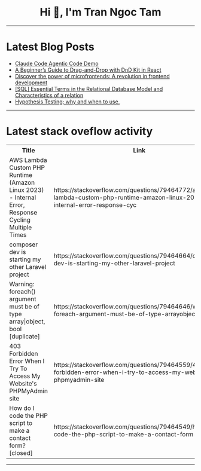 <h1 align="center">Hi 👋, I'm Tran Ngoc Tam</h1>

---

# Latest Blog Posts 
<!-- BLOG-POST-LIST:START -->
- [Claude Code Agentic Code Demo](https://dev.to/vijaykodam/claude-code-agentic-code-demo-1n1c)
- [A Beginner’s Guide to Drag-and-Drop with DnD Kit in React](https://dev.to/kelseyroche/a-beginners-guide-to-drag-and-drop-with-dnd-kit-in-react-5hfe)
- [Discover the power of microfrontends: A revolution in frontend development](https://dev.to/darge98/discover-the-power-of-microfrontends-a-revolution-in-frontend-development-33he)
- [[SQL] Essential Terms in the Relational Database Model and Characteristics of a relation](https://dev.to/kitco/sql-essential-terms-in-the-relational-database-model-and-characteristics-of-a-relation-1cmj)
- [Hypothesis Testing; why and when to use.](https://dev.to/kelvin_munene/hypothesis-testing-why-and-when-to-use-if5)
<!-- BLOG-POST-LIST:END -->

---

# Latest stack oveflow activity
<table>
  <tr><th>Title</th><th>Link</th></tr>
  <!-- STACKOVERFLOW:START --><tr><td>AWS Lambda Custom PHP Runtime &lpar;Amazon Linux 2023&rpar; - Internal Error, Response Cycling Multiple Times</td><td>https://stackoverflow.com/questions/79464772/aws-lambda-custom-php-runtime-amazon-linux-2023-internal-error-response-cyc</td></tr><tr><td>composer dev is starting my other Laravel project</td><td>https://stackoverflow.com/questions/79464664/composer-dev-is-starting-my-other-laravel-project</td></tr><tr><td>Warning: foreach&lpar;&rpar; argument must be of type array|object, bool [duplicate]</td><td>https://stackoverflow.com/questions/79464646/warning-foreach-argument-must-be-of-type-arrayobject-bool</td></tr><tr><td>403 Forbidden Error When I Try To Access My Website&#39;s PHPMyAdmin site</td><td>https://stackoverflow.com/questions/79464559/403-forbidden-error-when-i-try-to-access-my-websites-phpmyadmin-site</td></tr><tr><td>How do I code the PHP script to make a contact form? [closed]</td><td>https://stackoverflow.com/questions/79464549/how-do-i-code-the-php-script-to-make-a-contact-form</td></tr><!-- STACKOVERFLOW:END -->
</table>

---


